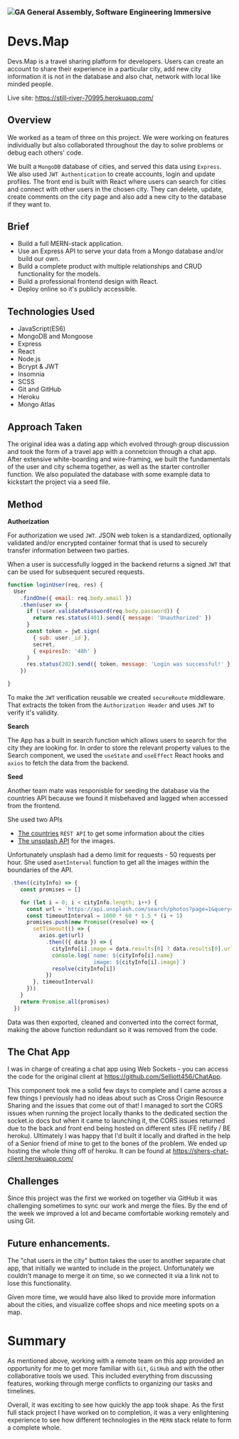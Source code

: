 ### ![GA](https://cloud.githubusercontent.com/assets/40461/8183776/469f976e-1432-11e5-8199-6ac91363302b.png) General Assembly, Software Engineering Immersive 
 
# Devs.Map 

Devs.Map is a travel sharing platform for developers.
Users can create an account to share their experience in a particular city, add new city information it is not in the database and also chat, network with local like minded people.

Live site: https://still-river-70995.herokuapp.com/
 
## Overview
We worked as a team of three on this project. We were working on features individually but also collaborated throughout the day to solve problems or debug each others' code.
 
We built a `MongoDB` database of cities, and served this data using `Express`. We also used `JWT Authentication` to create accounts, login and update profiles. The front end is built with React where users can search for cities and connect with other users in the chosen city. They can delete, update, create comments on the city page and also add a new city to the database if they want to.
 
## Brief

- Build a full MERN-stack application.
- Use an Express API to serve your data from a Mongo database and/or build our own.
- Build a complete product with multiple relationships and CRUD functionality for the models.
- Build a professional frontend design with React.
- Deploy online so it's publicly accessible.
 
## Technologies Used

- JavaScript(ES6)
- MongoDB and Mongoose
- Express
- React
- Node.js
- Bcrypt & JWT
- Insomnia 
- SCSS
- Git and GitHub
- Heroku
- Mongo Atlas 
   
## Approach Taken

The original idea was a dating app which evolved through group discussion and took the form of a travel app with a connetcion through a chat app. 
After extensive white-boarding and wire-framing, we built the fundamentals of the user and city schema together, as well as the starter controller function. We also populated the database with some example data to kickstart the project via a seed file. 

## Method
 
**Authorization**

For authorization we used `JWT`.
JSON web token is a standardized, optionally validated and/or encrypted container format that is used to securely transfer information between two parties.

When a user is successfully logged in the backend returns a signed `JWT` that can be used for subsequent secured requests.
```javaScript
function loginUser(req, res) {
  User
    .findOne({ email: req.body.email })
    .then(user => {
      if (!user.validatePassword(req.body.password)) {
        return res.status(401).send({ message: 'Unauthorized' })
      }
      const token = jwt.sign(
        { sub: user._id },
        secret,
        { expiresIn: '48h' }
      )
      res.status(202).send({ token, message: 'Login was successful!' })
    })

}
```
To make the `JWT` verification reusable we created `secureRoute` middleware. That extracts the token from the `Authorization Header` and uses `JWT` to verify it's validity. 

**Search** 

The App has a built in search function which allows users to search for the city they are looking for.
In order to store the relevant property values to the Search component, we used the `useState` and `useEffect` React hooks and `axios` to fetch the data from the backend.

**Seed**

Another team mate was responisble for seeding the database via the countries API because we found it misbehaved and lagged when accessed from the frontend.

She used two APIs
- [The countries](https://restcountries.eu/) `REST API` to get some information about the cities
- [The unsplash API](https://unsplash.com/developers) for the images.

Unfortunately unsplash had a demo limit for requests - 50 requests per hour. She used a`setInterval` function to get all the images within the boundaries of the API.

```javaScript
 .then((cityInfo) => {
    const promises = []

    for (let i = 0; i < cityInfo.length; i++) {
      const url = `https://api.unsplash.com/search/photos?page=1&query=${encodeURIComponent(cityInfo[i].name)}&client_id=${CLIENT_ID}`
      const timeoutInterval = 1000 * 60 * 1.5 * (i + 1)
      promises.push(new Promise((resolve) => {
        setTimeout(() => {
          axios.get(url)
            .then(({ data }) => {
              cityInfo[i].image = data.results[0] ? data.results[0].urls.full : ''
              console.log(`name: ${cityInfo[i].name}
                           image: ${cityInfo[i].image}`)
              resolve(cityInfo[i])
            })
        }, timeoutInterval)
      }))
    }
    return Promise.all(promises)
  })
```
Data was then exported, cleaned and converted into the correct format, making the above function redundant so it was removed from the code.

## The Chat App

I was in charge of creating a chat app using Web Sockets - you can access the code for the original client at  https://github.com/Selliott456/ChatApp. 

This component took me a solid few days to complete and I came across a few things I previously had no ideas about such as Cross Origin Resource Sharing and the issues that come out of that! I managed to sort the CORS issues when running the project locally thanks to the dedicated section the socket.io docs but when it came to launching it, the CORS issues returned due to the back and front end being hosted on different sites (FE netlify / BE heroku). Ultimately I was happy that I'd built it locally and drafted in the help of a Senior friend of mine to get to the bones of the problem. We ended up hosting the whole thing off of heroku. It can be found at https://shers-chat-client.herokuapp.com/


## Challenges
Since this project was the first we worked on together via GitHub it was challenging sometimes to sync our work and merge the files. By the end of the week we improved a lot and became comfortable working remotely and using Git.
 
## Future enhancements.

The "chat users in the city" button takes the user to another separate chat app, that initially we wanted to include in the project. Unfortunately we couldn't manage to merge it on time, so we connected it via a link not to lose this functionality. 

Given more time, we would have also liked to provide more information about the cities, and visualize coffee shops and nice meeting spots on a map.
 
 
# Summary
 
As mentioned above, working with a remote team on this app provided an opportunity for me to get more familiar with `Git`, `GitHub` and with the other collaborative tools we used. This included everything from discussing features, working through merge conflicts to organizing our tasks and timelines. 

Overall, it was exciting to see how quickly the app took shape.
As the first full stack project I have worked on to completion, it was a very enlightening experience to see how different technologies in the `MERN` stack relate to form a complete whole.


